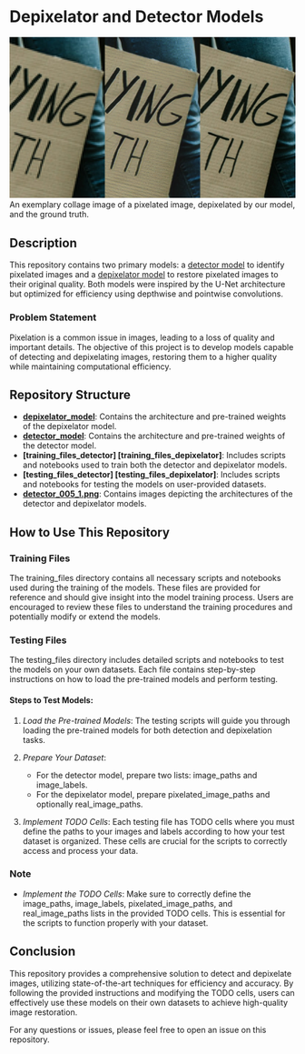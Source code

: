 # Depixelator and Detector Models

![Example Image](depixelation_examples/protest_d4_collage.jpg)  
An exemplary collage image of a pixelated image, depixelated by our model, and the ground truth.

## Description

This repository contains two primary models: a [detector model](https://github.com/nafis71041/pixelation_correction/blob/main/detector_005_1_50.keras) to identify pixelated images and a [depixelator model](https://github.com/nafis71041/pixelation_correction/blob/main/depixelator_004_2.keras) to restore pixelated images to their original quality. Both models were inspired by the U-Net architecture but optimized for efficiency using depthwise and pointwise convolutions.

### Problem Statement

Pixelation is a common issue in images, leading to a loss of quality and important details. The objective of this project is to develop models capable of detecting and depixelating images, restoring them to a higher quality while maintaining computational efficiency.

## Repository Structure

- **[depixelator_model](https://github.com/nafis71041/pixelation_correction/blob/main/depixelator_004_2.keras)**: Contains the architecture and pre-trained weights of the depixelator model.
- **[detector_model](https://github.com/nafis71041/pixelation_correction/blob/main/detector_005_1_50.keras)**: Contains the architecture and pre-trained weights of the detector model.
- **[training_files_detector] [training_files_depixelator]**: Includes scripts and notebooks used to train both the detector and depixelator models.
- **[testing_files_detector] [testing_files_depixelator]**: Includes scripts and notebooks for testing the models on user-provided datasets.
- **[detector_005_1.png](https://github.com/nafis71041/pixelation_correction/blob/main/detector_005_1.png)**: Contains images depicting the architectures of the detector and depixelator models.

## How to Use This Repository

### Training Files

The training_files directory contains all necessary scripts and notebooks used during the training of the models. These files are provided for reference and should give insight into the model training process. Users are encouraged to review these files to understand the training procedures and potentially modify or extend the models.

### Testing Files

The testing_files directory includes detailed scripts and notebooks to test the models on your own datasets. Each file contains step-by-step instructions on how to load the pre-trained models and perform testing. 

#### Steps to Test Models:

1. *Load the Pre-trained Models*:
   The testing scripts will guide you through loading the pre-trained models for both detection and depixelation tasks.

2. *Prepare Your Dataset*:
   - For the detector model, prepare two lists: image_paths and image_labels.
   - For the depixelator model, prepare pixelated_image_paths and optionally real_image_paths.

3. *Implement TODO Cells*:
   Each testing file has TODO cells where you must define the paths to your images and labels according to how your test dataset is organized. These cells are crucial for the scripts to correctly access and process your data.


### Note

- *Implement the TODO Cells*:
  Make sure to correctly define the image_paths, image_labels, pixelated_image_paths, and real_image_paths lists in the provided TODO cells. This is essential for the scripts to function properly with your dataset.

## Conclusion

This repository provides a comprehensive solution to detect and depixelate images, utilizing state-of-the-art techniques for efficiency and accuracy. By following the provided instructions and modifying the TODO cells, users can effectively use these models on their own datasets to achieve high-quality image restoration.

For any questions or issues, please feel free to open an issue on this repository.

